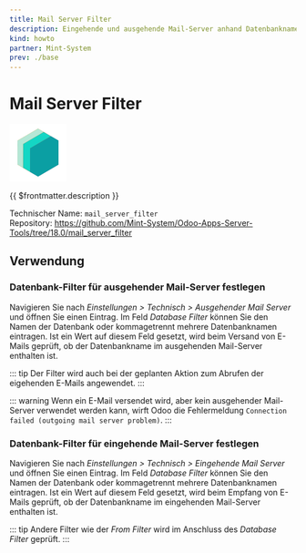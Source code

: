 ```yaml
---
title: Mail Server Filter
description: Eingehende und ausgehende Mail-Server anhand Datenbanknamen filtern.
kind: howto
partner: Mint-System
prev: ./base
---
```


# Mail Server Filter

![icon_oms_box](attachments/icons_odoo_mint_system.png)

{{ $frontmatter.description }}

Technischer Name: `mail_server_filter`\
Repository: <https://github.com/Mint-System/Odoo-Apps-Server-Tools/tree/18.0/mail_server_filter>

## Verwendung

### Datenbank-Filter für ausgehender Mail-Server festlegen

Navigieren Sie nach _Einstellungen > Technisch > Ausgehender Mail Server_ und öffnen Sie einen Eintrag. Im Feld _Database Filter_ können Sie den Namen der Datenbank oder kommagetrennt mehrere Datenbanknamen eintragen. Ist ein Wert auf diesem Feld gesetzt, wird beim Versand von E-Mails geprüft, ob der Datenbankname im ausgehenden Mail-Server enthalten ist.

::: tip
Der Filter wird auch bei der geplanten Aktion zum Abrufen der eigehenden E-Mails angewendet.
:::

::: warning
Wenn ein E-Mail versendet wird, aber kein ausgehender Mail-Server verwendet werden kann, wirft Odoo die Fehlermeldung `Connection failed (outgoing mail server problem)`.
:::

### Datenbank-Filter für eingehende Mail-Server festlegen

Navigieren Sie nach _Einstellungen > Technisch > Eingehende Mail Server_ und öffnen Sie einen Eintrag. Im Feld _Database Filter_ können Sie den Namen der Datenbank oder kommagetrennt mehrere Datenbanknamen eintragen. Ist ein Wert auf diesem Feld gesetzt, wird beim Empfang von E-Mails geprüft, ob der Datenbankname im eingehenden Mail-Server enthalten ist.

::: tip
Andere Filter wie der _From Filter_ wird im Anschluss des _Database Filter_ geprüft.
:::
